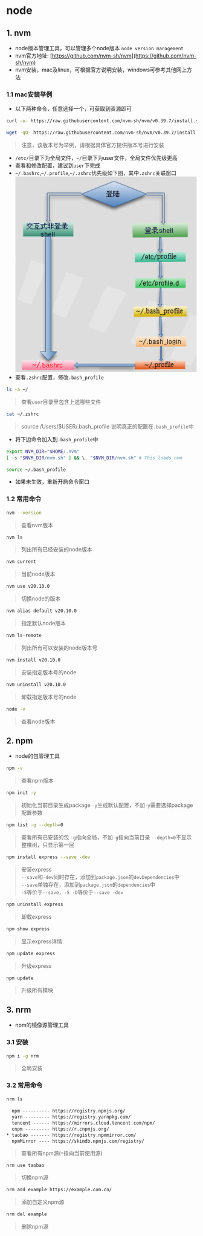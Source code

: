 # node

## 1. nvm

* node版本管理工具，可以管理多个node版本 `node version management`
* nvm官方地址: [https://github.com/nvm-sh/nvm](https://github.com/nvm-sh/nvm)
* nvm安装，mac及linux，可根据官方说明安装，windows可参考其他网上方法

### 1.1 mac安装举例

* 以下两种命令，任意选择一个，可获取到资源即可

```bash
curl -o- https://raw.githubusercontent.com/nvm-sh/nvm/v0.39.7/install.sh | bash
```

```bash
wget -qO- https://raw.githubusercontent.com/nvm-sh/nvm/v0.39.7/install.sh | bash
```

>注意，该版本号为举例，请根据具体官方提供版本号进行安装

* `/etc/`目录下为全局文件，`~/`目录下为user文件，全局文件优先级更高
* 查看和修改配置，建议到`user`下完成
* `~/.bashrc`,`~/.profile`,`~/.zshrc`优先级如下图，其中`.zshrc`关联窗口
![shell-profile](./images/shell-profile.png)
* 查看`.zshrc`配置，修改`.bash_profile`

```bash
ls -a ~/
```

>查看`user`目录里包含上述哪些文件

```bash
cat ~/.zshrc
```

>source /Users/$USER/.bash_profile
>说明真正的配置在`.bash_profile`中

* 将下边命令加入到`.bash_profile`中

```sh
export NVM_DIR="$HOME/.nvm"
[ -s "$NVM_DIR/nvm.sh" ] && \. "$NVM_DIR/nvm.sh" # This loads nvm
```

```bash
source ~/.bash_profile
```

* 如果未生效，重新开启命令窗口

### 1.2 常用命令

```bash
nvm --version
```

>查看nvm版本

```bash
nvm ls
```

>列出所有已经安装的node版本

```bash
nvm current
```

>当前node版本

```bash
nvm use v20.10.0
```

>切换node的版本

```bash
nvm alias default v20.10.0
```

>指定默认node版本

```bash
nvm ls-remote
```

>列出所有可以安装的node版本号

```bash
nvm install v20.10.0
```

>安装指定版本号的node

```bash
nvm uninstall v20.10.0
```

>卸载指定版本号的node

```bash
node -v
```

>查看node版本

## 2. npm

* node的包管理工具

```bash
npm -v
```

>查看npm版本

```bash
npm init -y
```

>初始化当前目录生成package
>`-y`生成默认配置，不加`-y`需要选择package配置参数

```bash
npm list -g --depth=0
```

>查看所有已安装的包
>`-g`指向全局，不加`-g`指向当前目录
>`--depth=0`不显示整棵树，只显示第一层

```bash
npm install express --save -dev
```

>安装express  
>`--save`和`-dev`同时存在，添加到`package.json`的`devDependencies`中  
>`--save`单独存在，添加到`package.json`的`dependencies`中  
>`-S`等价于`--save`，`-S -D`等价于`--save -dev`  

```bash
npm uninstall express
```

>卸载express

```bash
npm show express
```

>显示express详情

```bash
npm update express
```

>升级express

```bash
npm update
```

>升级所有模块

## 3. nrm

* npm的镜像源管理工具

### 3.1 安装

```bash
npm i -g nrm
```

>全局安装
>
### 3.2 常用命令

```bash
nrm ls
```

```console
  npm ---------- https://registry.npmjs.org/
  yarn --------- https://registry.yarnpkg.com/
  tencent ------ https://mirrors.cloud.tencent.com/npm/
  cnpm --------- https://r.cnpmjs.org/
* taobao ------- https://registry.npmmirror.com/
  npmMirror ---- https://skimdb.npmjs.com/registry/
```

>查看所有npm源(`*`指向当前使用源)

```bash
nrm use taobao
```

>切换npm源

```bash
nrm add example https://example.com.cn/
```

>添加自定义npm源

```bash
nrm del example
```

>删除npm源
